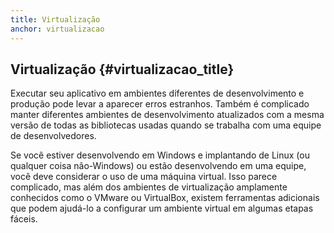 ```yaml
---
title: Virtualização
anchor: virtualizacao
---
```


## Virtualização {#virtualizacao_title}

Executar seu aplicativo em ambientes diferentes de desenvolvimento e produção pode levar a aparecer erros estranhos. Também é complicado manter diferentes ambientes de desenvolvimento atualizados com a mesma versão de todas as bibliotecas usadas quando se trabalha com uma equipe de desenvolvedores.

Se você estiver desenvolvendo em Windows e implantando de Linux (ou qualquer coisa não-Windows) ou estão desenvolvendo em uma equipe, você deve considerar o uso de uma máquina virtual.
Isso parece complicado, mas além dos ambientes de virtualização amplamente conhecidos como o VMware ou VirtualBox, existem ferramentas adicionais que podem ajudá-lo a configurar um ambiente virtual em algumas etapas fáceis.